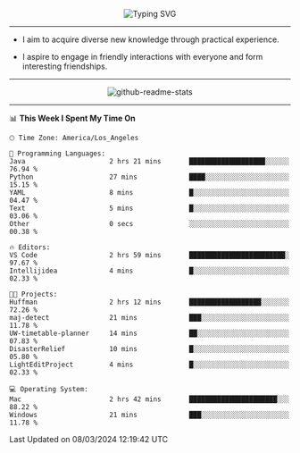 <p align="center">
  <img src="https://readme-typing-svg.demolab.com?font=Fira+Code&weight=500&size=32&duration=2500&pause=1600&center=true&vCenter=true&random=false&width=1024&height=64&lines=Hi+there+%F0%9F%91%8B;I'm+delighted+you+could+make+it+here+%F0%9F%8E%89;I'm+Harry%2C+a+college+student+still+finding+my+way" alt="Typing SVG" />
</p>


---


- I aim to acquire diverse new knowledge through practical experience.

- I aspire to engage in friendly interactions with everyone and form interesting friendships.


---


<p align="center">
  <img src="https://github-readme-stats.vercel.app/api?username=Harry-Jing&show_icons=true" alt="github-readme-stats"/>
</p>


---

<!--START_SECTION:waka-->
📊 **This Week I Spent My Time On** 

```text
🕑︎ Time Zone: America/Los_Angeles

💬 Programming Languages: 
Java                     2 hrs 21 mins       ███████████████████░░░░░░   76.94 % 
Python                   27 mins             ████░░░░░░░░░░░░░░░░░░░░░   15.15 % 
YAML                     8 mins              █░░░░░░░░░░░░░░░░░░░░░░░░   04.47 % 
Text                     5 mins              █░░░░░░░░░░░░░░░░░░░░░░░░   03.06 % 
Other                    0 secs              ░░░░░░░░░░░░░░░░░░░░░░░░░   00.38 % 

🔥 Editors: 
VS Code                  2 hrs 59 mins       ████████████████████████░   97.67 % 
Intellijidea             4 mins              █░░░░░░░░░░░░░░░░░░░░░░░░   02.33 % 

🐱‍💻 Projects: 
Huffman                  2 hrs 12 mins       ██████████████████░░░░░░░   72.26 % 
maj-detect               21 mins             ███░░░░░░░░░░░░░░░░░░░░░░   11.78 % 
UW-timetable-planner     14 mins             ██░░░░░░░░░░░░░░░░░░░░░░░   07.83 % 
DisasterRelief           10 mins             █░░░░░░░░░░░░░░░░░░░░░░░░   05.80 % 
LightEditProject         4 mins              █░░░░░░░░░░░░░░░░░░░░░░░░   02.33 % 

💻 Operating System: 
Mac                      2 hrs 42 mins       ██████████████████████░░░   88.22 % 
Windows                  21 mins             ███░░░░░░░░░░░░░░░░░░░░░░   11.78 % 
```


 Last Updated on 08/03/2024 12:19:42 UTC
<!--END_SECTION:waka-->
